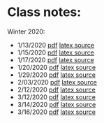 # Class notes:

Winter 2020:

- 1/13/2020  [pdf](notes_01-13-2020.pdf) [latex source](notes_01-13-2020.tex)
- 1/15/2020  [pdf](notes_01-15-2020.pdf) [latex source](notes_01-15-2020.tex)
- 1/17/2020  [pdf](notes_01-17-2020.pdf) [latex source](notes_01-17-2020.tex)
- 1/20/2020  [pdf](notes_01-20-2020.pdf) [latex source](notes_01-20-2020.tex)
- 1/29/2020  [pdf](notes_01-29-2020.pdf) [latex source](notes_01-29-2020.tex)
- 2/03/2020  [pdf](notes_02-03-2020.pdf) [latex source](notes_02-03-2020.tex)
- 2/12/2020  [pdf](notes_02-12-2020.pdf) [latex source](notes_02-12-2020.tex)
- 3/12/2020  [pdf](notes_03-12-2020.pdf) [latex source](notes_03-12-2020.tex)
- 3/14/2020  [pdf](notes_03-14-2020.pdf) [latex source](notes_03-14-2020.tex)
- 3/16/2020  [pdf](notes_03-16-2020.pdf) [latex source](notes_03-16-2020.tex)

